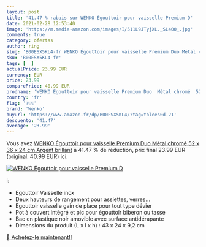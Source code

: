 ```yaml
---
layout: post
title: '41.47 % rabais sur WENKO Égouttoir pour vaisselle Premium D'
date: 2021-02-28 12:53:40
image: 'https://m.media-amazon.com/images/I/511L9JTyjXL._SL400_.jpg'
comments: true
category: ofertas
author: ring
slug: 'B00ESX5KL4-fr WENKO Égouttoir pour vaisselle Premium Duo Métal chromé 52...'
sku: 'B00ESX5KL4-fr'
tags: [  ]
actualPrice: 23.99 EUR
currency: EUR
price: 23.99
comparePrice: 40.99 EUR
prodname: 'WENKO Égouttoir pour vaisselle Premium Duo  Métal chromé  52 x 36 x 24 cm  Argent brillant'
country: 'fr'
flag: '🇫🇷'
brand: 'Wenko'
buyurl: 'https://www.amazon.fr/dp/B00ESX5KL4/?tag=tolees0d-21'
descuento: '41.47'
average: '23.99'
---
```


Vous avez [WENKO Égouttoir pour vaisselle Premium Duo  Métal chromé  52 x 36 x 24 cm  Argent brillant](https://www.amazon.fr/dp/B00ESX5KL4/?tag=tolees0d-21)  à  41.47 % de réduction, prix final  23.99 EUR (original: 40.99 EUR) ici:

[![WENKO Égouttoir pour vaisselle Premium D](https://m.media-amazon.com/images/I/511L9JTyjXL._SL400_.jpg)](https://www.amazon.fr/dp/B00ESX5KL4/?tag=tolees0d-21)

ℹ️:

- Egouttoir Vaisselle inox
- Deux hauteurs de rangement pour assiettes, verres...
- Egouttoir vaisselle gain de place pour tout type dévier
- Pot à couvert intégré et pic pour égouttoir biberon ou tasse
- Bac en plastique noir amovible avec surface antidérapante
- Dimensions du produit (L x l x h) : 43 x 24 x 9,2 cm

[🛒 Achetez-le maintenant!!](https://www.amazon.fr/dp/B00ESX5KL4/?tag=tolees0d-21)

